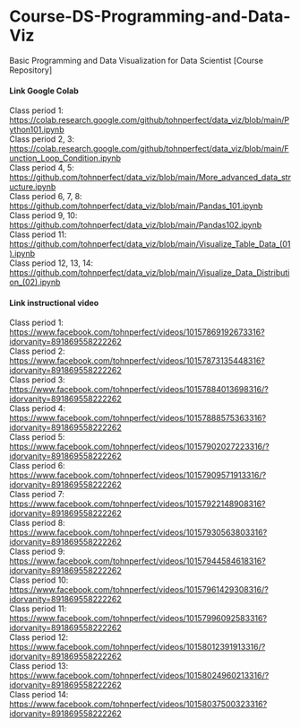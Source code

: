 # Course-DS-Programming-and-Data-Viz
Basic Programming and Data Visualization for Data Scientist [Course Repository]

#### Link Google Colab ####

Class period 1: https://colab.research.google.com/github/tohnperfect/data_viz/blob/main/Python101.ipynb<br />
Class period 2, 3: https://colab.research.google.com/github/tohnperfect/data_viz/blob/main/Function_Loop_Condition.ipynb<br />
Class period 4, 5: https://github.com/tohnperfect/data_viz/blob/main/More_advanced_data_structure.ipynb<br />
Class period 6, 7, 8: https://github.com/tohnperfect/data_viz/blob/main/Pandas_101.ipynb<br />
Class period 9, 10: https://github.com/tohnperfect/data_viz/blob/main/Pandas102.ipynb<br />
Class period 11: https://github.com/tohnperfect/data_viz/blob/main/Visualize_Table_Data_(01).ipynb<br />
Class period 12, 13, 14: https://github.com/tohnperfect/data_viz/blob/main/Visualize_Data_Distribution_(02).ipynb

#### Link instructional video ####

Class period 1: https://www.facebook.com/tohnperfect/videos/10157869192673316?idorvanity=891869558222262<br />
Class period 2: https://www.facebook.com/tohnperfect/videos/10157873135448316?idorvanity=891869558222262<br />
Class period 3: https://www.facebook.com/tohnperfect/videos/10157884013698316/?idorvanity=891869558222262<br />
Class period 4: https://www.facebook.com/tohnperfect/videos/10157888575363316?idorvanity=891869558222262<br />
Class period 5: https://www.facebook.com/tohnperfect/videos/10157902027223316/?idorvanity=891869558222262<br />
Class period 6: https://www.facebook.com/tohnperfect/videos/10157909571913316/?idorvanity=891869558222262<br />
Class period 7: https://www.facebook.com/tohnperfect/videos/10157922148908316?idorvanity=891869558222262<br />
Class period 8: https://www.facebook.com/tohnperfect/videos/10157930563803316?idorvanity=891869558222262<br />
Class period 9: https://www.facebook.com/tohnperfect/videos/10157944584618316?idorvanity=891869558222262<br />
Class period 10: https://www.facebook.com/tohnperfect/videos/10157961429308316/?idorvanity=891869558222262<br />
Class period 11: https://www.facebook.com/tohnperfect/videos/10157996092583316?idorvanity=891869558222262<br />
Class period 12: https://www.facebook.com/tohnperfect/videos/10158012391913316/?idorvanity=891869558222262<br />
Class period 13: https://www.facebook.com/tohnperfect/videos/10158024960213316/?idorvanity=891869558222262<br />
Class period 14: https://www.facebook.com/tohnperfect/videos/10158037500323316?idorvanity=891869558222262